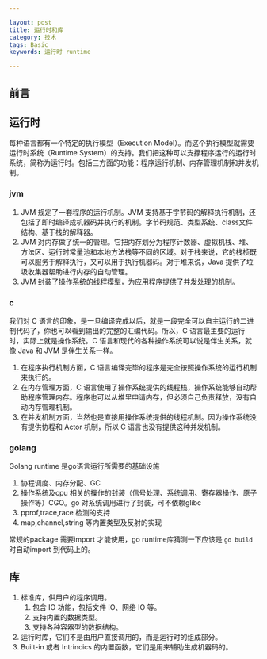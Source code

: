 ```yaml
---

layout: post
title: 运行时和库
category: 技术
tags: Basic
keywords: 运行时 runtime

---
```


## 前言

## 运行时

每种语言都有一个特定的执行模型（Execution Model）。而这个执行模型就需要运行时系统（Runtime System）的支持。我们把这种可以支撑程序运行的运行时系统，简称为运行时。包括三方面的功能：程序运行机制、内存管理机制和并发机制。

### jvm

1. JVM 规定了一套程序的运行机制。JVM 支持基于字节码的解释执行机制，还包括了即时编译成机器码并执行的机制。字节码规范、类型系统、class文件结构、基于栈的解释器。
2. JVM 对内存做了统一的管理。它把内存划分为程序计数器、虚拟机栈、堆、方法区、运行时常量池和本地方法栈等不同的区域。对于栈来说，它的栈桢既可以服务于解释执行，又可以用于执行机器码。对于堆来说，Java 提供了垃圾收集器帮助进行内存的自动管理。
3. JVM 封装了操作系统的线程模型，为应用程序提供了并发处理的机制。

### c

我们对 C 语言的印象，是一旦编译完成以后，就是一段完全可以自主运行的二进制代码了，你也可以看到输出的完整的汇编代码。所以，C 语言最主要的运行时，实际上就是操作系统。C 语言和现代的各种操作系统可以说是伴生关系，就像 Java 和 JVM 是伴生关系一样。
1. 在程序执行机制方面，C 语言编译完毕的程序是完全按照操作系统的运行机制来执行的。
2. 在内存管理方面，C 语言使用了操作系统提供的线程栈，操作系统能够自动帮助程序管理内存。程序也可以从堆里申请内存，但必须自己负责释放，没有自动内存管理机制。
3. 在并发机制方面，当然也是直接用操作系统提供的线程机制。因为操作系统没有提供协程和 Actor 机制，所以 C 语言也没有提供这种并发机制。

### golang
Golang runtime 是go语言运行所需要的基础设施
1. 协程调度、内存分配、GC
2. 操作系统及cpu 相关的操作的封装（信号处理、系统调用、寄存器操作、原子操作等）CGO。go 对系统调用进行了封装，可不依赖glibc
3. pprof,trace,race 检测的支持
4. map,channel,string 等内置类型及反射的实现

常规的package 需要import 才能使用，go runtime库猜测一下应该是 `go build`时自动import 到代码上的。

## 库

1. 标准库，供用户的程序调用。
    1. 包含 IO 功能，包括文件 IO、网络 IO 等。
    2. 支持内置的数据类型。
    3. 支持各种容器型的数据结构。
2. 运行时库，它们不是由用户直接调用的，而是运行时的组成部分。
3. Built-in 或者 Intrincics 的内置函数，它们是用来辅助生成机器码的。

